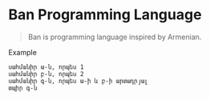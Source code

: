 # Ban Programming Language
> Ban is programming language inspired by Armenian.

Example
```
սահմանիր ա-ն, որպես 1
սահմանիր բ-ն, որպես 2
սահմանիր գ-ն, որպես ա-ի և բ-ի արտադրյալ
տպիր գ-ն
```